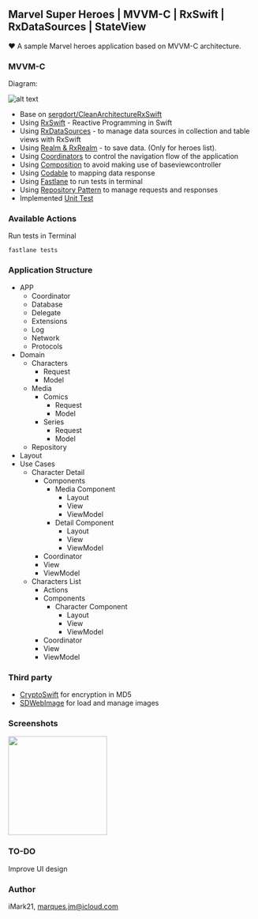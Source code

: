 ## Marvel Super Heroes | MVVM-C | RxSwift | RxDataSources | StateView 
❤️ A sample Marvel heroes application based on MVVM-C architecture.

### MVVM-C
Diagram:

![alt text](https://github.com/sergdort/CleanArchitectureRxSwift/raw/master/Architecture/MVVMPattern.png)

- Base on [sergdort/CleanArchitectureRxSwift](https://github.com/sergdort/CleanArchitectureRxSwift)
- Using [RxSwift](https://github.com/ReactiveX/RxSwift) - Reactive Programming in Swift 
- Using [RxDataSources](https://github.com/RxSwiftCommunity/RxDataSources) - to manage data sources in collection and table views with RxSwift
- Using [Realm & RxRealm](https://github.com/RxSwiftCommunity/RxDataSources) - to save data. (Only for heroes list).
- Using [Coordinators](https://blog.kulman.sk/architecting-ios-apps-coordinators/) to control the navigation flow of the application
- Using [Composition](https://medium.com/commencis/reusability-and-composition-in-swift-6630fc199e16) to avoid making use of baseviewcontroller
- Using [Codable](https://www.swiftbysundell.com/basics/codable) to mapping data response
- Using [Fastlane](https://fastlane.tools) to run tests in terminal
- Using [Repository Pattern](https://medium.com/tiendeo-tech/ios-repository-pattern-in-swift-85a8c62bf436) to manage requests and responses
- Implemented [Unit Test](https://geekytheory.com/la-importancia-de-ui-testing-y-unit-testing)

### Available Actions 
Run tests in Terminal
```
fastlane tests
```

### Application Structure

- APP
  - Coordinator
  - Database
  - Delegate
  - Extensions
  - Log
  - Network
  - Protocols
- Domain
  - Characters
    - Request
    - Model
  - Media
    - Comics
      - Request
      - Model 
    - Series
      - Request
      - Model 
  - Repository
- Layout
- Use Cases
  - Character Detail
    - Components
      - Media Component
        - Layout
        - View
        - ViewModel
      - Detail Component 
        - Layout
        - View
        - ViewModel  
    - Coordinator
    - View
    - ViewModel 
  - Characters List 
    - Actions
    - Components
      - Character Component
        - Layout
        - View
        - ViewModel  
    - Coordinator
    - View
    - ViewModel

### Third party
- [CryptoSwift](https://github.com/krzyzanowskim/CryptoSwift) for encryption in MD5
- [SDWebImage](https://github.com/SDWebImage/SDWebImage) for load and manage images

### Screenshots
<img src="" width="200">

### TO-DO
Improve UI design

### Author
iMark21, marques.jm@icloud.com
